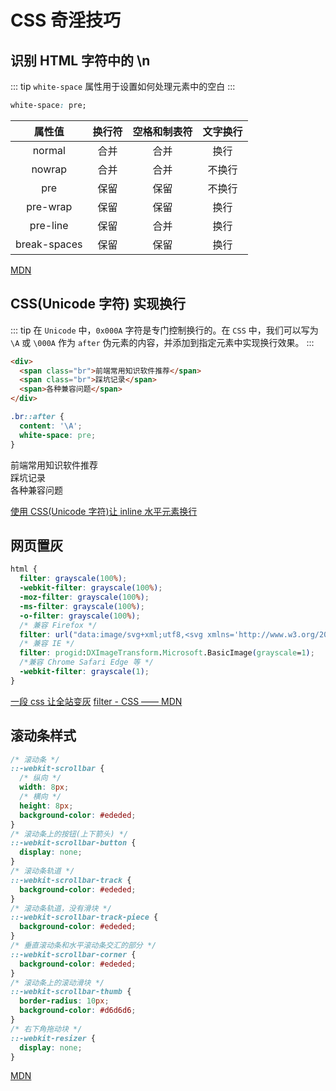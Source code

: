 # CSS 奇淫技巧

## 识别 HTML 字符中的 \n

::: tip
`white-space` 属性用于设置如何处理元素中的空白
:::

```css
white-space: pre;
```

|    属性值    | 换行符 | 空格和制表符 | 文字换行 |
| :----------: | :----: | :----------: | :------: |
|    normal    |  合并  |     合并     |   换行   |
|    nowrap    |  合并  |     合并     |  不换行  |
|     pre      |  保留  |     保留     |  不换行  |
|   pre-wrap   |  保留  |     保留     |   换行   |
|   pre-line   |  保留  |     合并     |   换行   |
| break-spaces |  保留  |     保留     |   换行   |

[MDN](https://developer.mozilla.org/zh-CN/docs/Web/CSS/white-space)

## CSS(Unicode 字符) 实现换行

::: tip
在 `Unicode` 中，`0x000A` 字符是专门控制换行的。在 `CSS` 中，我们可以写为 `\A` 或 `\000A` 作为 `after` 伪元素的内容，并添加到指定元素中实现换行效果。
:::

```html
<div>
  <span class="br">前端常用知识软件推荐</span>
  <span class="br">踩坑记录</span>
  <span>各种兼容问题</span>
</div>
```

```css
.br::after {
  content: '\A';
  white-space: pre;
}
```

<style>
.br::after {
  content: '\A';
  white-space: pre;
}
</style>
<div>
  <span class="br">前端常用知识软件推荐</span>
  <span class="br">踩坑记录</span>
  <span>各种兼容问题</span>
</div>

[使用 CSS(Unicode 字符)让 inline 水平元素换行](https://www.zhangxinxu.com/wordpress/2012/03/tip-css-multiline-display/)

## 网页置灰

```css
html {
  filter: grayscale(100%);
  -webkit-filter: grayscale(100%);
  -moz-filter: grayscale(100%);
  -ms-filter: grayscale(100%);
  -o-filter: grayscale(100%);
  /* 兼容 Firefox */
  filter: url("data:image/svg+xml;utf8,<svg xmlns='http://www.w3.org/2000/svg'><filter id='grayscale'><feColorMatrix type='matrix' values='0.3333 0.3333 0.3333 0 0 0.3333 0.3333 0.3333 0 0 0.3333 0.3333 0.3333 0 0 0 0 0 1 0'/></filter></svg>#grayscale");
  /* 兼容 IE */
  filter: progid:DXImageTransform.Microsoft.BasicImage(grayscale=1);
  /*兼容 Chrome Safari Edge 等 */
  -webkit-filter: grayscale(1);
}
```

[一段 css 让全站变灰](https://juejin.cn/post/6844904114053185544)
[filter - CSS —— MDN](https://developer.mozilla.org/zh-CN/docs/Web/CSS/filter)


## 滚动条样式

```css
/* 滚动条 */
::-webkit-scrollbar {
  /* 纵向 */
  width: 8px;
  /* 横向 */
  height: 8px;
  background-color: #ededed;
}
/* 滚动条上的按钮(上下箭头) */
::-webkit-scrollbar-button {
  display: none;
}
/* 滚动条轨道 */
::-webkit-scrollbar-track {
  background-color: #ededed;
}
/* 滚动条轨道，没有滑块 */
::-webkit-scrollbar-track-piece {
  background-color: #ededed;
}
/* 垂直滚动条和水平滚动条交汇的部分 */
::-webkit-scrollbar-corner {
  background-color: #ededed;
}
/* 滚动条上的滚动滑块 */
::-webkit-scrollbar-thumb {
  border-radius: 10px;
  background-color: #d6d6d6;
}
/* 右下角拖动块 */
::-webkit-resizer {
  display: none;
}
```

[MDN](https://developer.mozilla.org/zh-CN/docs/Web/CSS/::-webkit-scrollbar)

